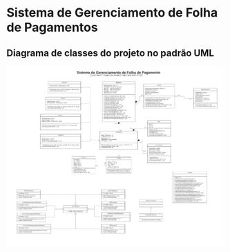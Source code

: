 <h1>Sistema de Gerenciamento de Folha de Pagamentos</h1>

<h2>Diagrama de classes do projeto no padrão UML</h2>

<div align="center">
  <img src="https://github.com/Augusto-Viniciuss/SGFP/blob/main/Documenta%C3%A7%C3%A3o/Sistema%20de%20Gerenciamento%20de%20Folha%20de%20Pagamento.jpeg" width= "800px">
</div>

